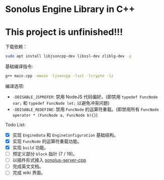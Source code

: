 # Sonolus Engine Library in C++

# This project is unfinished!!!

下载依赖：

```bash
sudo apt install libjsoncpp-dev libssl-dev zliblg-dev -y
```

基础编译指令:

```bash
g++ main.cpp -omain -ljsoncpp -lssl -lcrypto -lz
```

编译选项: 

- `-DDISABLE_JSPREFER`: 禁用 NodeJS 代码偏好。(即禁用 `typedef FuncNode var;` 和 `typedef FuncNode let;` 以避免冲突问题)
- `-DDISABLE_REDEFINE`: 禁用 `FuncNode` 的运算符重载。(即禁用所有 `FuncNode operator * (FuncNode a, FuncNode b){}`)

Todo List:

- [x] 实现 `EngineData` 和 `EngineConfiguration` 基础结构。
- [x] 实现 `FuncNode` 的运算符重载功能。
- [x] 实现 `build` 功能。
- [ ] 预定义部分 `block` 指针 (7 / 19)。
- [ ] 以插件形式接入 [sonolus-server-cpp](https://github.com/SonolusHaniwa/sonolus-server-cpp)
- [ ] 完成英文文档。
- [ ] 完成 wiki 界面。